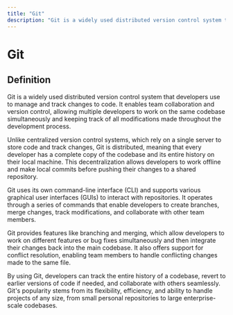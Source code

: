 ```yaml
---
title: "Git"
description: "Git is a widely used distributed version control system that developers use to manage and track changes to code. It enables team collaboration and version control, allowing multiple developers to work on the same codebase simultaneously and keeping track of all modifications made throughout the development process."
---
```


# Git

## Definition

Git is a widely used distributed version control system that developers use to manage and track changes to code. It enables team collaboration and version control, allowing multiple developers to work on the same codebase simultaneously and keeping track of all modifications made throughout the development process.

Unlike centralized version control systems, which rely on a single server to store code and track changes, Git is distributed, meaning that every developer has a complete copy of the codebase and its entire history on their local machine. This decentralization allows developers to work offline and make local commits before pushing their changes to a shared repository.

Git uses its own command-line interface (CLI) and supports various graphical user interfaces (GUIs) to interact with repositories. It operates through a series of commands that enable developers to create branches, merge changes, track modifications, and collaborate with other team members.

Git provides features like branching and merging, which allow developers to work on different features or bug fixes simultaneously and then integrate their changes back into the main codebase. It also offers support for conflict resolution, enabling team members to handle conflicting changes made to the same file.

By using Git, developers can track the entire history of a codebase, revert to earlier versions of code if needed, and collaborate with others seamlessly. Git's popularity stems from its flexibility, efficiency, and ability to handle projects of any size, from small personal repositories to large enterprise-scale codebases.

